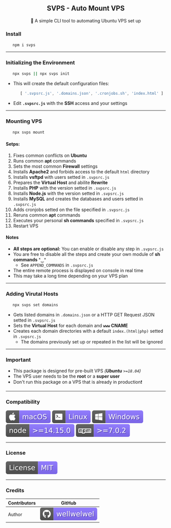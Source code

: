 <h2 align="center">SVPS - Auto Mount VPS</h2>
<p align="center">🚀 A simple CLI tool to automating Ubuntu VPS set up</p>

### Install

   ```shell
      npm i svps
   ```
<hr />

### Initializing the Environment

   ```sh
      npx svps || npx svps init
   ```
   
   - This will create the default configuration files:

      ```javascript
         [ '.svpsrc.js', '.domains.json', '.cronjobs.sh', 'index.html' ]
      ```

   - Edit **`.svpsrc.js`** with the **SSH** access and your settings
   <hr />

### Mounting VPS

   ```sh
      npx svps mount
   ```

   #### Setps:
   1. Fixes common conflicts on **Ubuntu**
   2. Runs common **apt** commands
   3. Sets the most common **Firewall** settings
   4. Installs **Apache2** and forbids access to the default `html` directory
   5. Installs **vsftpd** with users setted in `.svpsrc.js`
   6. Prepares the **Virtual Host** and abilite **Rewrite**
   7. Installs **PHP** with the version setted in `.svpsrc.js`
   8. Installs **Node.js** with the version setted in `.svpsrc.js`
   9. Installs **MySQL** and creates the databases and users setted in `.svpsrc.js`
   10. Adds cronjobs setted on the file specified in `.svpsrc.js`
   11. Reruns common **apt** commands
   12. Executes your personal **sh commands** specified in `.svpsrc.js`
   13. Restart VPS

   #### Notes
   - **All steps are optional:** You can enable or disable any step in `.svpsrc.js`
   - You are free to disable all the steps and create your own module of **sh commands** ˣ‿ˣ
      - See `APPEND_COMMANDS` in `.svpsrc.js`
   - The entire remote process is displayed on console in real time
   - This may take a long time depending on your VPS plan
<hr />

### Adding Virutal Hosts

   ```sh
      npx svps set domains
   ```

   - Gets listed domains in `.domains.json` or a HTTP GET Request JSON setted in `.svpsrc.js`
   - Sets the **Virtual Host** for each domain and **`www` CNAME** 
   - Creates each domain directories with a default `index.(html|php)` setted in `.svpsrc.js`
      - The domains previously set up or repeated in the list will be ignored
<hr />

### Important
   - This package is designed for pre-built VPS *(__Ubuntu__ `>=18.04`)*
   - The VPS user needs to be the **root** or a **super user**
   - Don't run this package on a VPS that is already in production❗
<hr />

### Compatibility

   ![macOS](/.github/assets/readme/macos.svg)
   ![Linux](/.github/assets/readme/linux.svg)
   ![Windows](/.github/assets/readme/windows.svg)
   ![node](/.github/assets/readme/node.svg)
   ![npm](/.github/assets/readme/npm.svg)
<hr />

### License
   [![License](/.github/assets/readme/license.svg)](/LICENSE)
<hr />

### Credits
   | Contributors | GitHub |
   |-|-|
   | Author | [![wellwelwel](/.github/assets/readme/author.svg)](https://github.com/wellwelwel) |